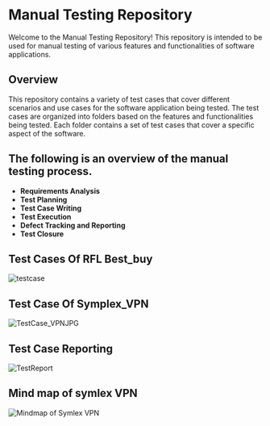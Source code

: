 # Manual Testing Repository
Welcome to the Manual Testing Repository! This repository is intended to be used for manual testing of various features and functionalities of software applications.

## Overview
This repository contains a variety of test cases that cover different scenarios and use cases for the software application being tested. The test cases are organized into folders based on the features and functionalities being tested. Each folder contains a set of test cases that cover a specific aspect of the software.

## The following is an overview of the manual testing process.

- **Requirements Analysis**
- **Test Planning**
- **Test Case Writing**
- **Test Execution**
- **Defect Tracking and Reporting**
- **Test Closure**

## Test Cases Of RFL Best_buy
![testcase](https://user-images.githubusercontent.com/44814788/231264935-7aac6085-7afb-4be4-9fdb-cda5ab4f4257.PNG)

## Test Case Of Symplex_VPN
![TestCase_VPNJPG](https://user-images.githubusercontent.com/44814788/231264998-8f63b8a4-6ee3-41f3-aa8f-373f97d82bcf.JPG)

## Test Case Reporting
![TestReport](https://user-images.githubusercontent.com/44814788/231265032-6b626e1b-03e1-42c0-b205-abe752ac84a7.jpg)

## Mind map of symlex VPN
![Mindmap of Symlex VPN](https://user-images.githubusercontent.com/44814788/231267298-da1992bc-70b9-46a9-8fee-1e116e126456.JPG)

